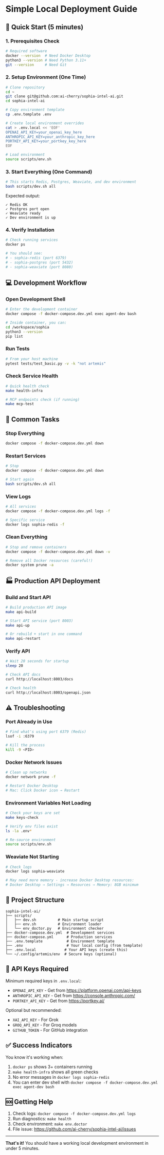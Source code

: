 # Simple Local Deployment Guide

## 🚀 Quick Start (5 minutes)

### 1. Prerequisites Check
```bash
# Required software
docker --version  # Need Docker Desktop
python3 --version # Need Python 3.11+
git --version     # Need Git
```

### 2. Setup Environment (One Time)
```bash
# Clone repository
cd ~
git clone git@github.com:ai-cherry/sophia-intel-ai.git
cd sophia-intel-ai

# Copy environment template
cp .env.template .env

# Create local environment overrides
cat > .env.local << 'EOF'
OPENAI_API_KEY=your_openai_key_here
ANTHROPIC_API_KEY=your_anthropic_key_here
PORTKEY_API_KEY=your_portkey_key_here
EOF

# Load environment
source scripts/env.sh
```

### 3. Start Everything (One Command)
```bash
# This starts Redis, Postgres, Weaviate, and dev environment
bash scripts/dev.sh all
```

Expected output:
```
✓ Redis OK
✓ Postgres port open
✓ Weaviate ready
✓ Dev environment is up
```

### 4. Verify Installation
```bash
# Check running services
docker ps

# You should see:
# - sophia-redis (port 6379)
# - sophia-postgres (port 5432)
# - sophia-weaviate (port 8080)
```

## 💻 Development Workflow

### Open Development Shell
```bash
# Enter the development container
docker compose -f docker-compose.dev.yml exec agent-dev bash

# Inside container, you can:
cd /workspace/sophia
python3 --version
pip list
```

### Run Tests
```bash
# From your host machine
pytest tests/test_basic.py -v -k "not artemis"
```

### Check Service Health
```bash
# Quick health check
make health-infra

# MCP endpoints check (if running)
make mcp-test
```

## 🔧 Common Tasks

### Stop Everything
```bash
docker compose -f docker-compose.dev.yml down
```

### Restart Services
```bash
# Stop
docker compose -f docker-compose.dev.yml down

# Start again
bash scripts/dev.sh all
```

### View Logs
```bash
# All services
docker compose -f docker-compose.dev.yml logs -f

# Specific service
docker logs sophia-redis -f
```

### Clean Everything
```bash
# Stop and remove containers
docker compose -f docker-compose.dev.yml down -v

# Remove all Docker resources (careful!)
docker system prune -a
```

## 🏭 Production API Deployment

### Build and Start API
```bash
# Build production API image
make api-build

# Start API service (port 8003)
make api-up

# Or rebuild + start in one command
make api-restart
```

### Verify API
```bash
# Wait 20 seconds for startup
sleep 20

# Check API docs
curl http://localhost:8003/docs

# Check health
curl http://localhost:8003/openapi.json
```

## ⚠️ Troubleshooting

### Port Already in Use
```bash
# Find what's using port 6379 (Redis)
lsof -i :6379

# Kill the process
kill -9 <PID>
```

### Docker Network Issues
```bash
# Clean up networks
docker network prune -f

# Restart Docker Desktop
# Mac: Click Docker icon → Restart
```

### Environment Variables Not Loading
```bash
# Check your keys are set
make keys-check

# Verify env files exist
ls -la .env*

# Re-source environment
source scripts/env.sh
```

### Weaviate Not Starting
```bash
# Check logs
docker logs sophia-weaviate

# May need more memory - increase Docker Desktop resources:
# Docker Desktop → Settings → Resources → Memory: 8GB minimum
```

## 📁 Project Structure

```
sophia-intel-ai/
├── scripts/
│   ├── dev.sh          # Main startup script
│   ├── env.sh          # Environment loader
│   └── env_doctor.py   # Environment checker
├── docker-compose.dev.yml  # Development services
├── docker-compose.yml      # Production services
├── .env.template           # Environment template
├── .env                    # Your local config (from template)
├── .env.local             # Your API keys (create this)
└── ~/.config/artemis/env  # Secure keys (optional)
```

## 🔑 API Keys Required

Minimum required keys in `.env.local`:
- `OPENAI_API_KEY` - Get from https://platform.openai.com/api-keys
- `ANTHROPIC_API_KEY` - Get from https://console.anthropic.com/
- `PORTKEY_API_KEY` - Get from https://portkey.ai/

Optional but recommended:
- `XAI_API_KEY` - For Grok
- `GROQ_API_KEY` - For Groq models
- `GITHUB_TOKEN` - For GitHub integration

## ✅ Success Indicators

You know it's working when:
1. `docker ps` shows 3+ containers running
2. `make health-infra` shows all green checks
3. No error messages in `docker logs sophia-redis`
4. You can enter dev shell with `docker compose -f docker-compose.dev.yml exec agent-dev bash`

## 🆘 Getting Help

1. Check logs: `docker compose -f docker-compose.dev.yml logs`
2. Run diagnostics: `make health`
3. Check environment: `make env.doctor`
4. File issue: https://github.com/ai-cherry/sophia-intel-ai/issues

---

**That's it!** You should have a working local development environment in under 5 minutes.